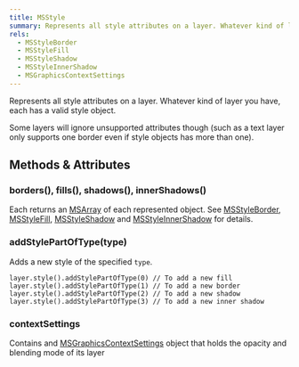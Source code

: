 ```yaml
---
title: MSStyle
summary: Represents all style attributes on a layer. Whatever kind of layer you have, each has a valid style object.
rels:
  - MSStyleBorder
  - MSStyleFill
  - MSStyleShadow
  - MSStyleInnerShadow
  - MSGraphicsContextSettings
---
```


Represents all style attributes on a layer. Whatever kind of layer you have, each has a valid style object.

Some layers will ignore unsupported attributes though (such as a text layer only supports one border even if style objects has more than one).

## Methods & Attributes

### borders(), fills(), shadows(), innerShadows()

Each returns an [MSArray](/reference/class/MSArray/) of each represented object. See [MSStyleBorder](/reference/class/MSStyleBorder/), [MSStyleFill](/reference/class/MSStyleFill/), [MSStyleShadow](/reference/class/MSStyleShadow/) and [MSStyleInnerShadow](/reference/class/MSStyleInnerShadow/) for details.

### addStylePartOfType(type)

Adds a new style of the specified `type`.

```
layer.style().addStylePartOfType(0) // To add a new fill
layer.style().addStylePartOfType(1) // To add a new border
layer.style().addStylePartOfType(2) // To add a new shadow
layer.style().addStylePartOfType(3) // To add a new inner shadow
```

### contextSettings

Contains and [MSGraphicsContextSettings](/reference/class/MSGraphicsContextSettings/) object that holds the opacity and blending mode of its layer
